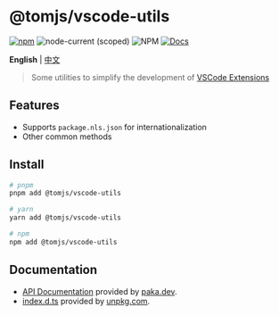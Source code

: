 # @tomjs/vscode-utils

[![npm](https://img.shields.io/npm/v/@tomjs/vscode-utils)](https://www.npmjs.com/package/@tomjs/vscode-utils) ![node-current (scoped)](https://img.shields.io/node/v/@tomjs/vscode-utils) ![NPM](https://img.shields.io/npm/l/@tomjs/vscode-utils) [![Docs](https://www.paka.dev/badges/v0/cute.svg)](https://www.paka.dev/npm/@tomjs/vscode-utils)

**English** | [中文](./README.zh_CN.md)

> Some utilities to simplify the development of [VSCode Extensions](https://marketplace.visualstudio.com/VSCode)

## Features

- Supports `package.nls.json` for internationalization
- Other common methods

## Install

```bash
# pnpm
pnpm add @tomjs/vscode-utils

# yarn
yarn add @tomjs/vscode-utils

# npm
npm add @tomjs/vscode-utils
```

## Documentation

- [API Documentation](https://paka.dev/npm/@tomjs/vscode-utils) provided by [paka.dev](https://paka.dev).
- [index.d.ts](https://www.unpkg.com/browse/@tomjs/vscode-utils/dist/index.d.ts) provided by [unpkg.com](https://www.unpkg.com).
